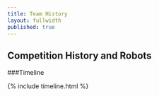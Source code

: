 ```yaml
---
title: Team History
layout: fullwidth
published: true
---
```


## Competition History and Robots

###Timeline

{% include timeline.html %}

